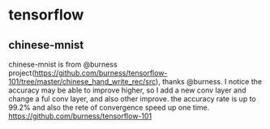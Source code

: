 # tensorflow
## chinese-mnist
chinese-mnist is from @burness project(https://github.com/burness/tensorflow-101/tree/master/chinese_hand_write_rec/src), thanks @burness. I notice the accuracy may be able to improve higher, so I add a new conv layer and change a ful conv layer, and also other improve. the accuracy rate is up to 99.2% and also the rete of convergence speed up one time.
https://github.com/burness/tensorflow-101
